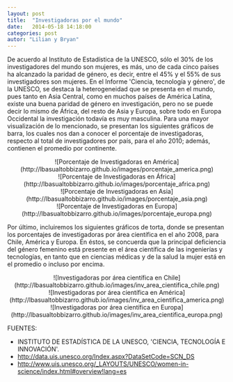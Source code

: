 ```yaml
---
layout: post
title:  "Investigadoras por el mundo"
date:   2014-05-18 14:18:00
categories: post
autor: "Lilian y Bryan"
---
```


De acuerdo al Instituto de Estad&iacute;stica de la UNESCO, s&oacute;lo el 30% de los investigadores del mundo son mujeres, es m&aacute;s, uno de cada cinco pa&iacute;ses ha alcanzado la paridad de g&eacute;nero, es decir, entre el 45% y el 55% de sus investigadores son mujeres.
En el Informe 'Ciencia, tecnolog&iacute;a y g&eacute;nero', de la UNESCO, se destaca la heterogeneidad que se presenta en el mundo, pues tanto en Asia Central, como en muchos pa&iacute;ses de Am&eacute;rica Latina, existe una buena paridad de g&eacute;nero en investigaci&oacute;n, pero no se puede decir lo mismo de &Aacute;frica, del resto de Asia y Europa, sobre todo en Europa Occidental la investigaci&oacute;n todav&iacute;a es muy masculina.
Para una mayor visualizaci&oacute;n de lo mencionado, se presentan los siguientes gr&aacute;ficos de barra, los cuales nos dan a conocer el porcentaje de investigadoras, respecto al total de investigadores por pa&iacute;s, para el a&ntilde;o 2010; adem&aacute;s, contienen el promedio por continente. 

<center>![Porcentaje de Investigadoras en Am&eacute;rica](http://lbasualtobbizarro.github.io/images/porcentaje_america.png)</center>

<center>![Porcentaje de Investigadoras en &Aacute;frica](http://lbasualtobbizarro.github.io/images/porcentaje_africa.png)</center>

<center>![Porcentaje de Investigadoras en Asia](http://lbasualtobbizarro.github.io/images/porcentaje_asia.png)</center>

<center>![Porcentaje de Investigadoras en Europa](http://lbasualtobbizarro.github.io/images/porcentaje_europa.png)</center>

Por &uacute;ltimo, incluiremos los siguientes gr&aacute;ficos de torta, donde se presentan los porcentajes de investigadoras por &aacute;rea cient&iacute;fica en el a&ntilde;o 2008, para Chile, Am&eacute;rica y Europa.
En &eacute;stos, se concuerda que la principal deficiencia del g&eacute;nero femenino est&aacute; presente en el &aacute;rea cient&iacute;fica de las ingenier&iacute;as y tecnolog&iacute;as, en tanto que en ciencias m&eacute;dicas y de la salud la mujer est&aacute; en el promedio o incluso por encima.

<center>![Investigadoras por &aacute;rea cient&iacute;fica en Chile](http://lbasualtobbizarro.github.io/images/inv_area_cientifica_chile.png)</center>

<center>![Investigadoras por &aacute;rea cient&iacute;fica en Am&eacute;rica](http://lbasualtobbizarro.github.io/images/inv_area_cientifica_america.png)</center>

<center>![Investigadoras por &aacute;rea cient&iacute;fica en Europa](http://lbasualtobbizarro.github.io/images/inv_area_cientifica_europa.png)</center>

FUENTES: <br>
- INSTITUTO DE ESTAD&Iacute;STICA DE LA UNESCO, 'CIENCIA, TECNOLOG&Iacute;A E INNOVACI&Oacute;N'. <br> 
- http://data.uis.unesco.org/Index.aspx?DataSetCode=SCN_DS <br> 
- http://www.uis.unesco.org/_LAYOUTS/UNESCO/women-in-science/index.html#overview!lang=es

